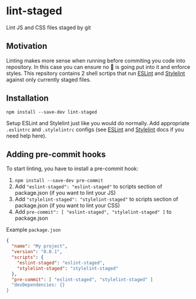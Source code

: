# lint-staged

Lint JS and CSS files staged by git

## Motivation

Linting makes more sense when running before commiting you code into repository. In this case you can ensure no :poop: is going put into it and enforce styles.
This repsitory contains 2 shell scrtips that run [ESLint](http://eslint.org) and [Stylelint](http://stylelint.io/) against only currently staged files.

## Installation

`npm install --save-dev lint-staged`

Setup ESLint and Stylelint just like you would do normally. Add appropriate `.eslintrc` and `.stylelintrc` configs (see [ESLint](http://eslint.org) and [Stylelint](http://stylelint.io/) docs if you need help here).

## Adding pre-commit hooks

To start linting, you have to install a pre-commit hook:

1. `npm install --save-dev pre-commit`
1. Add `"eslint-staged": "eslint-staged"` to scripts section of package.json (if you want to lint your JS)
1. Add `"stylelint-staged": "stylelint-staged"` to scripts section of package.json (if you want to lint your CSS)
1. Add `pre-commit": [ "eslint-staged", "stylelint-staged" ]` to package.json

Example `package.json`

```json
{
  "name": "My project",
  "version": "0.0.1",
  "scripts": {
    "eslint-staged": "eslint-staged",
    "stylelint-staged": "stylelint-staged"
  },
  "pre-commit": [ "eslint-staged", "stylelint-staged" ]
  "devDependencies: {}
}
```
